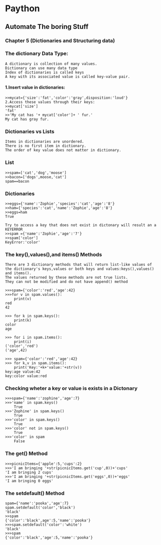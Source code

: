 # Paython
## Automate The boring Stuff
### Chapter 5 (Dictionaries and Structuring data)

### The dictionary Data Type:
```
A dictionary is collection of many values.
Dictionary can use many data type
Index of dictionaries is called keys
A key with its associated value is called key-value pair.
```
#### 1.Insert value in dictionaries:
```
>>mycat={'size':'fat','color':'gray',disposition:'loud'}
2.Access these values through their keys:
>>mycat['size']
'fat'
>>'My cat has '+ mycat['color']+ ' fur.'
My cat has gray fur.
```
### Dictionaries vs Lists
```
Items in dictionaries are unordered.
There is no first item in dictionary.
The order of key value does not matter in dictionary.
```
### List 
```
>>spam=['cat','dog','moose']
>>bacon=['dogs',moose,'cat']
spam==bacon
```
### Dictionaries
```
>>eggs={'name':'Zophie','species':'cat','age':'8'}
>>ham={'species':'cat','name':'Zophie','age':'8'}
>>eggs=ham
True

Try to access a key that does not exist in dictonary will result an a KEYERROR
>>spam ={'name':'Zophie','age':'7'}
>>spam['color']
KeyError:'color'
```
### The key(),values(),and items() Methods
```
There are 3 dictionary methods that will return list-like values of the dictionary's keys,values or both keys and values:keys(),values() and items().
The values returned by these methods are not true lists.
They can not be modified and do not have append() method

>>>spam={'color':'red','age':42}
>>>for v in spam.values():
	print(v)
red
42

>>> for k in spam.keys():
	print(k)
color
age

>>> for i in spam.items():
	print(i)
('color','red')
('age',42)

>>> spam={'color':'red','age':42}
>>> for k,v in spam.items():
	print('Key:'+k+'value:'+str(v))
key:age value:42
key:color value:red
```
### Checking wheter a key or value is exists in a Dictonary
```
>>>spam={'name':'zophine','age':7}
>>>'name' in spam.keys()
	True
>>>'Zophine' in spam.keys()
	True
>>>'color' in spam.keys()
	True
>>>'color' not in spam.keys()
	True
>>>'color' in spam
	False
```
### The get() Method
```
>>>picnicItems={'apple':5,'cups':2}
>>>'I am bringing '+str(picnicItems.get('cup',0))+'cups'
'I am bringing 2 cups'
>>>'I am bringing '+str(picnicItems.get('eggs',0))+'eggs'
'I am bringing 0 eggs'
```
### The setdefault() Method
```
spam={'name':'pooka','age':7}
spam.setdefault('color','black')
'black'
>>spam
{'color':'black',age':5,'name':'pooka'}
>>>spam.setdefault('color':'white')
'black'
>>>spam
{'color':'black','age':5,'name':'pooka'}
```
